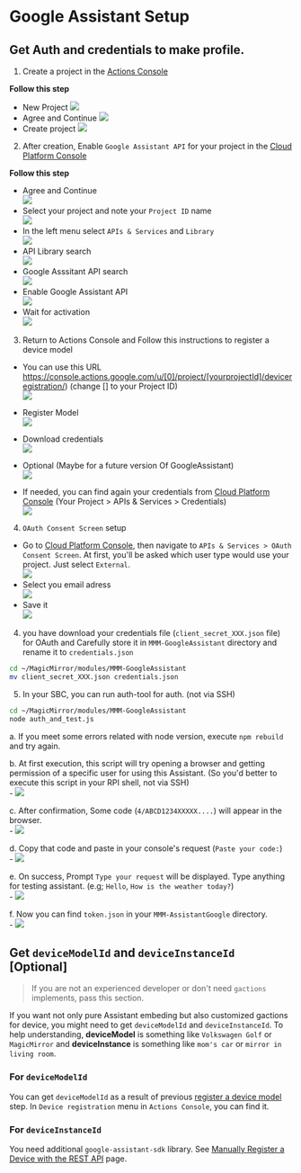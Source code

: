 # Google Assistant Setup

## Get Auth and credentials to make profile.
1. Create a project in the [Actions Console](https://console.actions.google.com/)

**Follow this step**
  - New Project
  ![](https://github.com/bugsounet/MMM-GoogleAssistant/blob/setup/resources/1.png)
  - Agree and Continue
  ![](https://github.com/bugsounet/MMM-GoogleAssistant/blob/setup/resources/1b.png)
  - Create project
  ![](https://github.com/bugsounet/MMM-GoogleAssistant/blob/setup/resources/1c.png)

2. After creation, Enable `Google Assistant API` for your project in the [Cloud Platform Console](https://console.cloud.google.com/)

**Follow this step**
  - Agree and Continue<br>
  ![](https://github.com/bugsounet/MMM-GoogleAssistant/blob/setup/resources/2.png)
  - Select your project and note your `Project ID` name<br>
  ![](https://github.com/bugsounet/MMM-GoogleAssistant/blob/setup/resources/2a.png)
  - In the left menu select `APIs & Services` and `Library`<br>
  ![](https://github.com/bugsounet/MMM-GoogleAssistant/blob/setup/resources/2b.png)
  - API Library search<br>
  ![](https://github.com/bugsounet/MMM-GoogleAssistant/blob/setup/resources/2c.png)
  - Google Asssitant API search<br>
  ![](https://github.com/bugsounet/MMM-GoogleAssistant/blob/setup/resources/2d.png)
  - Enable Google Assistant API<br>
  ![](https://github.com/bugsounet/MMM-GoogleAssistant/blob/setup/resources/2e.png)
  - Wait for activation<br>
  ![](https://github.com/bugsounet/MMM-GoogleAssistant/blob/setup/resources/2f.png)
  
3. Return to Actions Console and Follow this instructions to register a device model

  - You can use this URL https://console.actions.google.com/u/[0]/project/[yourprojectId]/deviceregistration/) (change [] to your Project ID)<br>
  ![](https://github.com/bugsounet/MMM-GoogleAssistant/blob/setup/resources/3.png)
  - Register Model<br>
  ![](https://github.com/bugsounet/MMM-GoogleAssistant/blob/setup/resources/3b.png)
  - Download credentials<br>
  ![](https://github.com/bugsounet/MMM-GoogleAssistant/blob/setup/resources/3c.png)
  - Optional (Maybe for a future version Of GoogleAssistant)<br>
  ![](https://github.com/bugsounet/MMM-GoogleAssistant/blob/setup/resources/3d.png)

  - If needed, you can find again your credentials from [Cloud Platform Console](https://console.cloud.google.com/) (Your Project > APIs & Services > Credentials)<br>
  ![](https://github.com/bugsounet/MMM-GoogleAssistant/blob/setup/resources/4b.png)
4. `OAuth Consent Screen` setup
  - Go to [Cloud Platform Console](https://console.cloud.google.com/), then navigate to `APIs & Services > OAuth Consent Screen`. At first, you'll be asked which user type would use your project. Just select `External`.<br>
  ![](https://github.com/bugsounet/MMM-GoogleAssistant/blob/setup/resources/4c.png)
  - Select you email adress<br>
  ![](https://github.com/bugsounet/MMM-GoogleAssistant/blob/setup/resources/4d.png)
  - Save it<br>
  ![](https://github.com/bugsounet/MMM-GoogleAssistant/blob/setup/resources/4e.png)
  
4. you have download your credentials file (`client_secret_XXX.json` file) for OAuth and Carefully store it in `MMM-GoogleAssistant` directory and rename it to `credentials.json`
```sh
cd ~/MagicMirror/modules/MMM-GoogleAssistant
mv client_secret_XXX.json credentials.json
```
 
5. In your SBC, you can run auth-tool for auth. (not via SSH)
```sh
cd ~/MagicMirror/modules/MMM-GoogleAssistant
node auth_and_test.js
```
   a. If you meet some errors related with node version, execute `npm rebuild` and try again.

   b. At first execution, this script will try opening a browser and getting permission of a specific user for using this Assistant. (So you'd better to execute this script in your RPI shell, not via SSH)<br>
     - ![](https://github.com/bugsounet/MMM-GoogleAssistant/blob/setup/resources/5a.png)

   c. After confirmation, Some code (`4/ABCD1234XXXXX....`) will appear in the browser.<br>
     - ![](https://github.com/bugsounet/MMM-GoogleAssistant/blob/setup/resources/5c.png)
   
   d. Copy that code and paste in your console's request (`Paste your code:`)<br>
     - ![](https://github.com/bugsounet/MMM-GoogleAssistant/blob/setup/resources/6.png)

   e. On success, Prompt `Type your request` will be displayed. Type anything for testing assistant. (e.g; `Hello`, `How is the weather today?`)<br>
     - ![](https://github.com/bugsounet/MMM-GoogleAssistant/blob/setup/resources/6a.png)

   f. Now you can find `token.json` in your `MMM-AssistantGoogle` directory.<br>
     - ![](https://github.com/bugsounet/MMM-GoogleAssistant/blob/setup/resources/6c.png)

## Get `deviceModelId` and `deviceInstanceId` [Optional]
> If you are not an experienced developer or don't need `gactions` implements, pass this section.

If you want not only pure Assistant embeding but also customized gactions for device, you might need to get `deviceModelId` and `deviceInstanceId`. To help understanding, **deviceModel** is something like `Volkswagen Golf` or `MagicMirror` and **deviceInstance** is something like `mom's car` or `mirror in living room`.

### For `deviceModelId`
You can get `deviceModelId` as a result of previous [register a device model](https://developers.google.com/assistant/sdk/guides/service/python/embed/register-device) step. In `Device registration` menu in `Actions Console`, you can find it.

### For `deviceInstanceId`
You need additional `google-assistant-sdk` library. See [
Manually Register a Device with the REST API](https://developers.google.com/assistant/sdk/reference/device-registration/register-device-manual#get-access-token) page.
